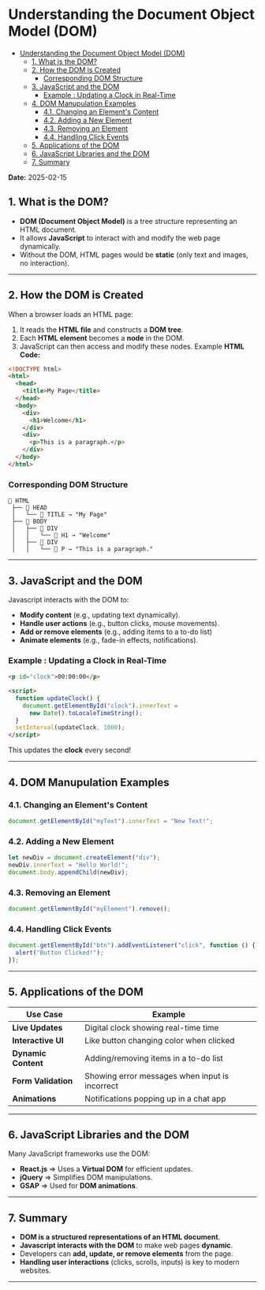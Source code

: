 # Understanding the Document Object Model (DOM)

<!--toc:start-->

- [Understanding the Document Object Model (DOM)](#understanding-the-document-object-model-dom)
  - [1. What is the DOM?](#1-what-is-the-dom)
  - [2. How the DOM is Created](#2-how-the-dom-is-created)
    - [Corresponding DOM Structure](#corresponding-dom-structure)
  - [3. JavaScript and the DOM](#3-javascript-and-the-dom)
    - [Example : Updating a Clock in Real-Time](#example-updating-a-clock-in-real-time)
  - [4. DOM Manupulation Examples](#4-dom-manupulation-examples)
    - [4.1. Changing an Element's Content](#41-changing-an-elements-content)
    - [4.2. Adding a New Element](#42-adding-a-new-element)
    - [4.3. Removing an Element](#43-removing-an-element)
    - [4.4. Handling Click Events](#44-handling-click-events)
  - [5. Applications of the DOM](#5-applications-of-the-dom)
  - [6. JavaScript Libraries and the DOM](#6-javascript-libraries-and-the-dom)
  - [7. Summary](#7-summary)
  <!--toc:end-->

**Date:** 2025-02-15

## 1. What is the DOM?

- **DOM (Document Object Model)** is a tree structure representing an HTML document.
- It allows **JavaScript** to interact with and modify the web page dynamically.
- Without the DOM, HTML pages would be **static** (only text and images, no interaction).

---

## 2. How the DOM is Created

When a browser loads an HTML page:

1. It reads the **HTML file** and constructs a **DOM tree**.
2. Each **HTML element** becomes a **node** in the DOM.
3. JavaScript can then access and modify these nodes.
   Example **HTML Code:**

```html
<!DOCTYPE html>
<html>
  <head>
    <title>My Page</title>
  </head>
  <body>
    <div>
      <h1>Welcome</h1>
    </div>
    <div>
      <p>This is a paragraph.</p>
    </div>
  </body>
</html>
```

### Corresponding DOM Structure

```
📂 HTML
 ├── 📄 HEAD
 │   └── 📄 TITLE → "My Page"
 ├── 📂 BODY
 │   ├── 📂 DIV
 │   │   └── 📄 H1 → "Welcome"
 │   ├── 📂 DIV
 │   │   └── 📄 P → "This is a paragraph."
```

---

## 3. JavaScript and the DOM

Javascript interacts with the DOM to:

- **Modify content** (e.g., updating text dynamically).
- **Handle user actions** (e.g., button clicks, mouse movements).
- **Add or remove elements** (e.g., adding items to a to-do list)
- **Animate elements** (e.g., fade-in effects, notifications).

### Example : Updating a Clock in Real-Time

```html
<p id="clock">00:00:00</p>

<script>
  function updateClock() {
    document.getElementById("clock").innerText =
      new Date().toLocaleTimeString();
  }
  setInterval(updateClock, 1000);
</script>
```

This updates the **clock** every second!

---

## 4. DOM Manupulation Examples

### 4.1. Changing an Element's Content

```js
document.getElementById("myText").innerText = "New Text!";
```

### 4.2. Adding a New Element

```js
let newDiv = document.createElement("div");
newDiv.innerText = "Hello World!";
document.body.appendChild(newDiv);
```

### 4.3. Removing an Element

```js
document.getElementById("myElement").remove();
```

### 4.4. Handling Click Events

```js
document.getElementById("btn").addEventListener("click", function () {
  alert("Button Clicked!");
});
```

---

## 5. Applications of the DOM

| **Use Case**        | **Example**                                    |
| ------------------- | ---------------------------------------------- |
| **Live Updates**    | Digital clock showing real-time time           |
| **Interactive UI**  | Like button changing color when clicked        |
| **Dynamic Content** | Adding/removing items in a to-do list          |
| **Form Validation** | Showing error messages when input is incorrect |
| **Animations**      | Notifications popping up in a chat app         |

---

## 6. JavaScript Libraries and the DOM

Many JavaScript frameworks use the DOM:

- **React.js** => Uses a **Virtual DOM** for efficient updates.
- **jQuery** => Simplifies DOM manipulations.
- **GSAP** => Used for **DOM animations**.

---

## 7. Summary

- **DOM is a structured representations of an HTML document**.
- **Javascript interacts with the DOM** to make web pages **dynamic**.
- Developers can **add, update, or remove elements** from the page.
- **Handling user interactions** (clicks, scrolls, inputs) is key to modern websites.

---

